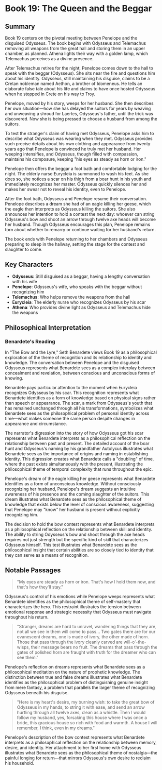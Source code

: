 # Book 19: The Queen and the Beggar

## Summary

Book 19 centers on the pivotal meeting between Penelope and the disguised Odysseus. The book begins with Odysseus and Telemachus removing all weapons from the great hall and storing them in an upper chamber, as planned. Athena lights their way with a golden lamp, which Telemachus perceives as a divine presence.

After Telemachus retires for the night, Penelope comes down to the hall to speak with the beggar (Odysseus). She sits near the fire and questions him about his identity. Odysseus, still maintaining his disguise, claims to be a Cretan nobleman named Aethon, a brother of Idomeneus. He tells an elaborate false tale about his life and claims to have once hosted Odysseus when he stopped in Crete on his way to Troy.

Penelope, moved by his story, weeps for her husband. She then describes her own situation—how she has delayed the suitors for years by weaving and unweaving a shroud for Laertes, Odysseus's father, until the trick was discovered. Now she is being pressed to choose a husband from among the suitors.

To test the stranger's claim of having met Odysseus, Penelope asks him to describe what Odysseus was wearing when they met. Odysseus provides such precise details about his own clothing and appearance from twenty years ago that Penelope is convinced he truly met her husband. Her weeping intensifies, and Odysseus, though filled with compassion, maintains his composure, keeping "his eyes as steady as horn or iron."

Penelope then offers the beggar a foot bath and comfortable lodging for the night. The elderly nurse Eurycleia is summoned to wash his feet. As she does so, she notices a scar on his thigh from a boar hunt in his youth and immediately recognizes her master. Odysseus quickly silences her and makes her swear not to reveal his identity, even to Penelope.

After the foot bath, Odysseus and Penelope resume their conversation. Penelope describes a dream she had of an eagle killing her geese, which the eagle then interprets as Odysseus killing the suitors. She also announces her intention to hold a contest the next day: whoever can string Odysseus's bow and shoot an arrow through twelve axe heads will become her husband. Though Odysseus encourages this plan, Penelope remains torn about whether to remarry or continue waiting for her husband's return.

The book ends with Penelope returning to her chambers and Odysseus preparing to sleep in the hallway, setting the stage for the contest and slaughter to come.

## Key Characters

- **Odysseus**: Still disguised as a beggar, having a lengthy conversation with his wife
- **Penelope**: Odysseus's wife, who speaks with the beggar without recognizing him
- **Telemachus**: Who helps remove the weapons from the hall
- **Eurycleia**: The elderly nurse who recognizes Odysseus by his scar
- **Athena**: Who provides divine light as Odysseus and Telemachus hide the weapons

## Philosophical Interpretation

### Benardete's Reading

In "The Bow and the Lyre," Seth Benardete views Book 19 as a philosophical exploration of the theme of recognition and its relationship to identity and knowledge. The conversation between Penelope and the disguised Odysseus represents what Benardete sees as a complex interplay between concealment and revelation, between conscious and unconscious forms of knowing.

Benardete pays particular attention to the moment when Eurycleia recognizes Odysseus by his scar. This recognition represents what Benardete identifies as a form of knowledge based on physical signs rather than speech or appearance. The scar, a mark from Odysseus's youth that has remained unchanged through all his transformations, symbolizes what Benardete sees as the philosophical problem of personal identity across time—what makes someone the same person despite changes in appearance and circumstance.

The narrator's digression into the story of how Odysseus got his scar represents what Benardete interprets as a philosophical reflection on the relationship between past and present. The detailed account of the boar hunt and Odysseus's naming by his grandfather Autolycus illustrates what Benardete sees as the importance of origins and naming in establishing identity. This digression creates what Benardete calls a "doubling" of time, where the past exists simultaneously with the present, illustrating the philosophical theme of temporal complexity that runs throughout the epic.

Penelope's dream of the eagle killing her geese represents what Benardete identifies as a form of unconscious knowledge. Without consciously recognizing her husband, Penelope's dream suggests an intuitive awareness of his presence and the coming slaughter of the suitors. This dream illustrates what Benardete sees as the philosophical theme of knowledge that exists below the level of conscious awareness, suggesting that Penelope may "know" her husband is present without explicitly recognizing him.

The decision to hold the bow contest represents what Benardete interprets as a philosophical reflection on the relationship between skill and identity. The ability to string Odysseus's bow and shoot through the axe heads requires not just strength but the specific kind of skill that characterizes Odysseus himself. This test illustrates what Benardete sees as the philosophical insight that certain abilities are so closely tied to identity that they can serve as a means of recognition.

## Notable Passages

> "My eyes are steady as horn or iron. That's how I hold them now, and that's how they'll stay."

Odysseus's control of his emotions while Penelope weeps represents what Benardete identifies as the philosophical theme of self-mastery that characterizes the hero. This restraint illustrates the tension between emotional response and strategic necessity that Odysseus must navigate throughout his return.

> "Stranger, dreams are hard to unravel, wandering things that they are, not all we see in them will come to pass... Two gates there are for our evanescent dreams, one is made of ivory, the other made of horn. Those that pass through the ivory cleanly carved are will-o'-the-wisps, their message bears no fruit. The dreams that pass through the gates of polished horn are fraught with truth for the dreamer who can see them."

Penelope's reflection on dreams represents what Benardete sees as a philosophical meditation on the nature of prophetic knowledge. The distinction between true and false dreams illustrates what Benardete identifies as the philosophical problem of distinguishing genuine insight from mere fantasy, a problem that parallels the larger theme of recognizing Odysseus beneath his disguise.

> "Here is my heart's desire, my burning wish: to take the great bow of Odysseus in my hands, to string it with ease, and send an arrow hurtling through all twelve axes, clean as a whistle. Then I would follow my husband, yes, forsaking this house where I was once a bride, this gracious house so rich with food and warmth. A house I will remember, I think, even in my dreams."

Penelope's description of the bow contest represents what Benardete interprets as a philosophical reflection on the relationship between memory, desire, and identity. Her attachment to her first home with Odysseus illustrates what Benardete sees as the philosophical theme of nostalgia—the painful longing for return—that mirrors Odysseus's own desire to reclaim his household.
